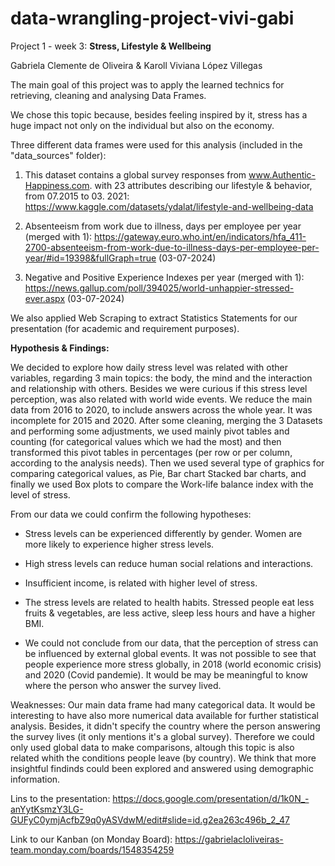 # data-wrangling-project-vivi-gabi
Project 1 - week 3: **Stress, Lifestyle & Wellbeing**

Gabriela Clemente de Oliveira & Karoll Viviana López Villegas

The main goal of this project was to apply the learned technics for retrieving, cleaning and analysing Data Frames.

We chose this topic because, besides feeling inspired by it, stress has a huge impact not only on the individual but also on the economy.

Three different data frames were used for this analysis (included in the "data_sources" folder):

1. This dataset contains a global survey responses from www.Authentic-Happiness.com. with 23 attributes describing our lifestyle & behavior, from 07.2015 to 03. 2021:
https://www.kaggle.com/datasets/ydalat/lifestyle-and-wellbeing-data

2. Absenteeism from work due to illness, days per employee per year (merged with 1): https://gateway.euro.who.int/en/indicators/hfa_411-2700-absenteeism-from-work-due-to-illness-days-per-employee-per-year/#id=19398&fullGraph=true (03-07-2024)

3. Negative and Positive Experience Indexes per year (merged with 1): https://news.gallup.com/poll/394025/world-unhappier-stressed-ever.aspx (03-07-2024)

We also applied Web Scraping to extract Statistics Statements for our presentation (for academic and requirement purposes).

**Hypothesis & Findings:**

We decided to explore how daily stress level was related with other variables, regarding 3 main topics: the body, the mind and the interaction and relationship with others. Besides we were curious if this stress level perception, was also related with world wide events. 
We reduce the main data from 2016 to 2020, to include answers across the whole year. It was incomplete for 2015 and 2020. After some cleaning, merging the 3 Datasets and performing some adjustments, we used mainly pivot tables and counting (for categorical values which we had the most) and then transformed this pivot tables in percentages (per row or per column, according to the analysis needs). Then we used several type of graphics for comparing categorical values, as Pie, Bar chart Stacked bar charts, and finally we used Box plots to compare the Work-life balance index with the level of stress.

From our data we could confirm the following hypotheses:

- Stress levels can be experienced differently by gender. Women are more likely to experience higher stress levels.

- High stress levels can reduce human social relations and interactions.
  
- Insufficient income, is related with higher level of stress.

- The stress levels are related to health habits. Stressed people eat less fruits & vegetables, are less active, sleep less hours and have a higher BMI.

- We could not conclude from our data, that the perception of stress can be influenced by external global events. It was not possible to see that people experience more stress globally, in 2018 (world economic crisis) and 2020 (Covid pandemie). It would be may be meaningful to know where the person who answer the survey lived.

Weaknesses: Our main data frame had many categorical data. It would be interesting to have also more numerical data available for further statistical analysis. Besides, it didn't specify the country where the person  answering the survey lives (it only mentions it's a global survey). Therefore we could only used global data to make comparisons, altough this topic is also related whith the conditions people leave (by country). We think that more insightful findinds could been explored and answered using demographic information.

Lins to the presentation: https://docs.google.com/presentation/d/1k0N_-anYytKsmzY3LG-GUFyC0ymjAcfbZ9q0yASVdwM/edit#slide=id.g2ea263c496b_2_47

Link to our Kanban (on Monday Board): https://gabrielacloliveiras-team.monday.com/boards/1548354259
